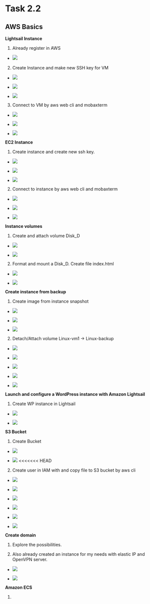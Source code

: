 # Task 2.2

## AWS Basics

**Lightsail Instance**

1. Already register in AWS 

* ![](img/LS1.png)

2. Create Instance and make new SSH key for VM

* ![](img/LS2.png)

* ![](img/LS3.png)

* ![](img/LS4.png)

3. Connect to VM by aws web cli and mobaxterm

* ![](img/LS5.png)

* ![](img/LS6.png)

* ![](img/LS7.png)

**EC2 Instance**
 
1. Create instance and create new ssh key.

* ![](img/EC1.png)

* ![](img/EC2.png)

* ![](img/EC3.png)

2. Connect to instance by aws web cli and mobaxterm

* ![](img/EC4.png)

* ![](img/EC5.png)

* ![](img/EC6.png)

**Instance volumes**

1. Create and attach volume Disk_D

* ![](img/vol1.png)

* ![](img/vol2.png)

2. Format and mount a Disk_D. Create file index.html

* ![](img/vol3.png)

* ![](img/vol4.png)

**Create instance from backup**

1. Create image from instance snapshot

* ![](img/bck1.png)

* ![](img/bck2.png)

* ![](img/bck3.png)

2. Detach/Attach volume Linux-vm1 -> Linux-backup

* ![](img/bck4.png)

* ![](img/bck5.png)

* ![](img/bck6.png)

* ![](img/bck7.png)

* ![](img/bck8.png)



**Launch and configure a WordPress instance with Amazon Lightsail**

1. Create WP instance in Lightsail

* ![](img/wp1.png)

* ![](img/wp2.png)

**S3 Bucket**

1. Create Bucket

* ![](img/bucket1.png)

* ![](img/bucket2.png)
<<<<<<< HEAD

2. Create user in IAM with and copy file to S3 bucket by aws cli

* ![](img/cli1.png)

* ![](img/cli2.png)

* ![](img/cli3.png)

* ![](img/cli4.png)

* ![](img/cli5.png)

* ![](img/cli6.png)

**Create domain**

1. Explore the possibilities.

2. Also already created an instance for my needs with elastic IP and OpenVPN server.

* ![](img/vpn1.png)

* ![](img/vpn2.png)


**Amazon ECS**

1. 
